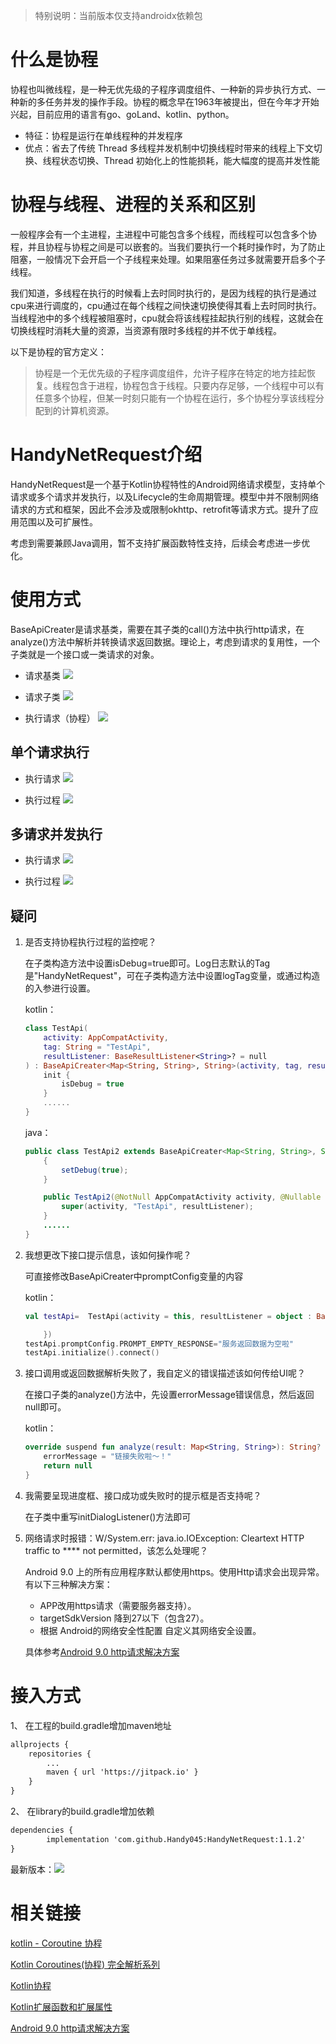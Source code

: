 
> 特别说明：当前版本仅支持androidx依赖包

# 什么是协程

协程也叫微线程，是一种无优先级的子程序调度组件、一种新的异步执行方式、一种新的多任务并发的操作手段。协程的概念早在1963年被提出，但在今年才开始兴起，目前应用的语言有go、goLand、kotlin、python。

* 特征：协程是运行在单线程种的并发程序
* 优点：省去了传统 Thread 多线程并发机制中切换线程时带来的线程上下文切换、线程状态切换、Thread 初始化上的性能损耗，能大幅度的提高并发性能 

# 协程与线程、进程的关系和区别

一般程序会有一个主进程，主进程中可能包含多个线程，而线程可以包含多个协程，并且协程与协程之间是可以嵌套的。当我们要执行一个耗时操作时，为了防止阻塞，一般情况下会开启一个子线程来处理。如果阻塞任务过多就需要开启多个子线程。

我们知道，多线程在执行的时候看上去时同时执行的，是因为线程的执行是通过cpu来进行调度的，cpu通过在每个线程之间快速切换使得其看上去时同时执行。当线程池中的多个线程被阻塞时，cpu就会将该线程挂起执行别的线程，这就会在切换线程时消耗大量的资源，当资源有限时多线程的并不优于单线程。

以下是协程的官方定义：

> 协程是一个无优先级的子程序调度组件，允许子程序在特定的地方挂起恢复。线程包含于进程，协程包含于线程。只要内存足够，一个线程中可以有任意多个协程，但某一时刻只能有一个协程在运行，多个协程分享该线程分配到的计算机资源。

# HandyNetRequest介绍

HandyNetRequest是一个基于Kotlin协程特性的Android网络请求模型，支持单个请求或多个请求并发执行，以及Lifecycle的生命周期管理。模型中并不限制网络请求的方式和框架，因此不会涉及或限制okhttp、retrofit等请求方式。提升了应用范围以及可扩展性。

考虑到需要兼顾Java调用，暂不支持扩展函数特性支持，后续会考虑进一步优化。

# 使用方式

BaseApiCreater是请求基类，需要在其子类的call()方法中执行http请求，在analyze()方法中解析并转换请求返回数据。理论上，考虑到请求的复用性，一个子类就是一个接口或一类请求的对象。

* 请求基类
![](http://cos.handy045.com/blog/2019-12-05-HandyNetRequest_BaseApiCreater.jpg)

* 请求子类
![](http://cos.handy045.com/blog/2019-12-05-HandyNetRequest_TestApi.jpg)

* 执行请求（协程）
![](http://cos.handy045.com/blog/2019-12-05-HandyNetRequest_connect.jpg)


## 单个请求执行

* 执行请求
![](http://cos.handy045.com/blog/2019-12-05-HandyNetRequest_connect.png)

* 执行过程
![](http://cos.handy045.com/blog/2019-12-05-HandyNetRequest_connect_result.jpg)

## 多请求并发执行

* 执行请求
![](http://cos.handy045.com/blog/2019-12-05-HandyNetRequest_async.jpg)

* 执行过程
![](http://cos.handy045.com/blog/2019-12-05-HandyNetRequest_async_result.jpg)

## 疑问

1. 是否支持协程执行过程的监控呢？

    在子类构造方法中设置isDebug=true即可。Log日志默认的Tag是"HandyNetRequest"，可在子类构造方法中设置logTag变量，或通过构造的入参进行设置。

    kotlin：
    ```kotlin
    class TestApi(
        activity: AppCompatActivity,
        tag: String = "TestApi",
        resultListener: BaseResultListener<String>? = null
    ) : BaseApiCreater<Map<String, String>, String>(activity, tag, resultListener) {
        init {
            isDebug = true
        }
        ......
    }
    ```

    java：
    ```java
    public class TestApi2 extends BaseApiCreater<Map<String, String>, String> {
        {
            setDebug(true);
        }
    
        public TestApi2(@NotNull AppCompatActivity activity, @Nullable BaseResultListener<String> resultListener) {
            super(activity, "TestApi", resultListener);
        }
        ......
    }
    ```

2. 我想更改下接口提示信息，该如何操作呢？

    可直接修改BaseApiCreater中promptConfig变量的内容
    
    kotlin：
    ```kotlin
    val testApi=  TestApi(activity = this, resultListener = object : BaseResultListener<String>() {
    
        })
    testApi.promptConfig.PROMPT_EMPTY_RESPONSE="服务返回数据为空啦"
    testApi.initialize().connect()
    ```

3. 接口调用或返回数据解析失败了，我自定义的错误描述该如何传给UI呢？

    在接口子类的analyze()方法中，先设置errorMessage错误信息，然后返回null即可。
    
    kotlin：
    ```kotlin
    override suspend fun analyze(result: Map<String, String>): String? {
        errorMessage = "链接失败啦～！"
        return null
    }
    ```

4. 我需要呈现进度框、接口成功或失败时的提示框是否支持呢？

    在子类中重写initDialogListener()方法即可

5. 网络请求时报错：W/System.err: java.io.IOException: Cleartext HTTP traffic to **** not permitted，该怎么处理呢？

    Android 9.0 上的所有应用程序默认都使用https。使用Http请求会出现异常。有以下三种解决方案：
    
    * APP改用https请求（需要服务器支持）。
    * targetSdkVersion 降到27以下（包含27）。
    * 根据 Android的网络安全性配置 自定义其网络安全设置。
    
    具体参考[Android 9.0 http请求解决方案](https://www.jianshu.com/p/1d32c8f0202b)


# 接入方式

1、 在工程的build.gradle增加maven地址

```xml
allprojects {
	repositories {
		...
		maven { url 'https://jitpack.io' }
	}
}
```

2、 在library的build.gradle增加依赖

```xml
dependencies {
        implementation 'com.github.Handy045:HandyNetRequest:1.1.2'
}
```

最新版本：[![](https://jitpack.io/v/Handy045/HandyNetRequest.svg)](https://jitpack.io/#Handy045/HandyNetRequest)

# 相关链接

[kotlin - Coroutine 协程](https://www.jianshu.com/p/76d2f47b900d)

[Kotlin Coroutines(协程) 完全解析系列](https://www.jianshu.com/p/2659bbe0df16)

[Kotlin协程](https://www.jianshu.com/p/6e6835573a9c)

[Kotlin扩展函数和扩展属性](https://www.jianshu.com/p/7291c9a1ec1e)

[Android 9.0 http请求解决方案](https://www.jianshu.com/p/1d32c8f0202b)